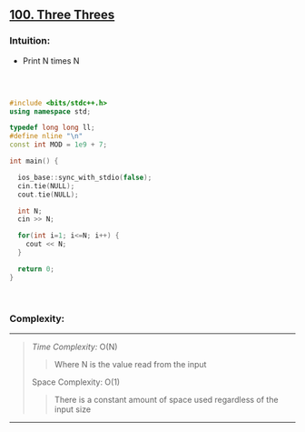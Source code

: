 ## [100. Three Threes](https://atcoder.jp/contests/abc333/tasks/abc333_a) 

### Intuition: 
- Print N times N

<br>

```cpp

#include <bits/stdc++.h>
using namespace std;

typedef long long ll;
#define nline "\n"
const int MOD = 1e9 + 7;

int main() {

  ios_base::sync_with_stdio(false);
  cin.tie(NULL);
  cout.tie(NULL);

  int N;
  cin >> N;

  for(int i=1; i<=N; i++) {
    cout << N;
  }

  return 0;
}

```

<br>

### Complexity:
------------------------------------------
> <em> Time Complexity:</em>  O(N) <br>
>> Where N is the value read from the input
>
> Space Complexity: O(1)
>>  There is a constant amount of space used regardless of the input size
>
------------------------------------------
